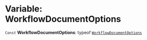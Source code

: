# Variable: WorkflowDocumentOptions

`Const` **WorkflowDocumentOptions**: typeof [`WorkflowDocumentOptions`](/en/auto-docs/free-layout-core/variables/WorkflowDocumentOptions-1.md)
